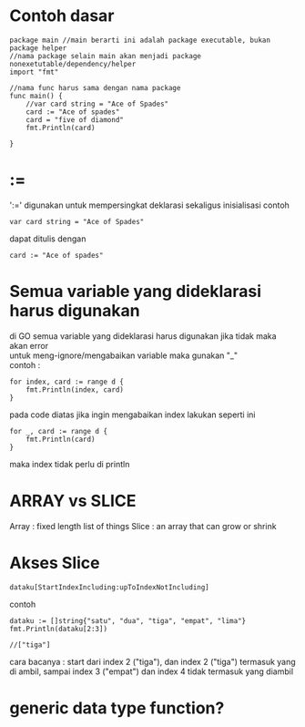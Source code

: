 # Contoh dasar
```
package main //main berarti ini adalah package executable, bukan package helper
//nama package selain main akan menjadi package nonexetutable/dependency/helper
import "fmt"

//nama func harus sama dengan nama package
func main() {
	//var card string = "Ace of Spades"
	card := "Ace of spades"
	card = "five of diamond"
	fmt.Println(card)

}
```

# :=
':=' digunakan untuk mempersingkat deklarasi sekaligus inisialisasi
contoh 
```
var card string = "Ace of Spades"
```
dapat ditulis dengan 
```
card := "Ace of spades"
```

# Semua variable yang dideklarasi harus digunakan
di GO semua variable yang dideklarasi harus digunakan jika tidak maka akan error<br/>
untuk meng-ignore/mengabaikan variable maka gunakan "_" <br/>
contoh :
```
for index, card := range d {
	fmt.Println(index, card)
}
```
pada code diatas jika ingin mengabaikan index lakukan seperti ini 
```
for _, card := range d {
	fmt.Println(card)
}
```
maka index tidak perlu di println

# ARRAY vs SLICE
Array : fixed length list of things
Slice : an array that can grow or shrink

# Akses Slice
```
dataku[StartIndexIncluding:upToIndexNotIncluding]
```

contoh 
```
dataku := []string{"satu", "dua", "tiga", "empat", "lima"}
fmt.Println(dataku[2:3])

//["tiga"]
```
cara bacanya : start dari index 2 ("tiga"), dan index 2 ("tiga") termasuk  yang di ambil, sampai index 3 ("empat") dan index 4 tidak termasuk yang diambil 

# generic data type function?
